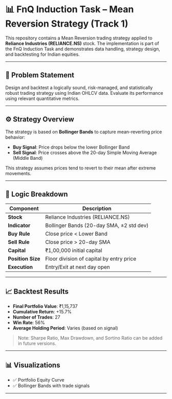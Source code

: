 # 📊 FnQ Induction Task – Mean Reversion Strategy (Track 1)

This repository contains a Mean Reversion trading strategy applied to **Reliance Industries (RELIANCE.NS)** stock. The implementation is part of the FnQ Induction Task and demonstrates data handling, strategy design, and backtesting for Indian equities.

---

## 📌 Problem Statement

Design and backtest a logically sound, risk-managed, and statistically robust trading strategy using Indian OHLCV data. Evaluate its performance using relevant quantitative metrics.

---

## ⚙️ Strategy Overview

The strategy is based on **Bollinger Bands** to capture mean-reverting price behavior:
- **Buy Signal**: Price drops below the lower Bollinger Band
- **Sell Signal**: Price crosses above the 20-day Simple Moving Average (Middle Band)

This strategy assumes prices tend to revert to their mean after extreme movements.

---

## 🧠 Logic Breakdown

| Component        | Description                                  |
|------------------|----------------------------------------------|
| **Stock**         | Reliance Industries (RELIANCE.NS)            |
| **Indicator**     | Bollinger Bands (20-day SMA, ±2 std dev)     |
| **Buy Rule**      | Close price < Lower Band                     |
| **Sell Rule**     | Close price > 20-day SMA                     |
| **Capital**       | ₹1,00,000 initial capital                    |
| **Position Size** | Floor division of capital by entry price     |
| **Execution**     | Entry/Exit at next day open                  |

---

## 📈 Backtest Results

- **Final Portfolio Value**: ₹1,15,737
- **Cumulative Return**: +15.7%
- **Number of Trades**: 27
- **Win Rate**: 56%
- **Average Holding Period**: Varies (based on signal)

> Note: Sharpe Ratio, Max Drawdown, and Sortino Ratio can be added in future versions.

---

## 📊 Visualizations

- ✅ Portfolio Equity Curve
- ✅ Bollinger Bands with trade signals

---



